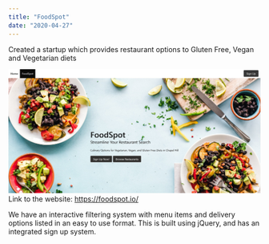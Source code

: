 ```yaml
---
title: "FoodSpot"
date: "2020-04-27"
---
```


Created a startup which provides restaurant options to Gluten Free, Vegan and Vegetarian diets

![picture](./foodspot.jpg)
Link to the website: https://foodspot.io/

We have an interactive filtering system with menu items and delivery options listed in an easy to use format.
This is built using jQuery, and has an integrated sign up system.
